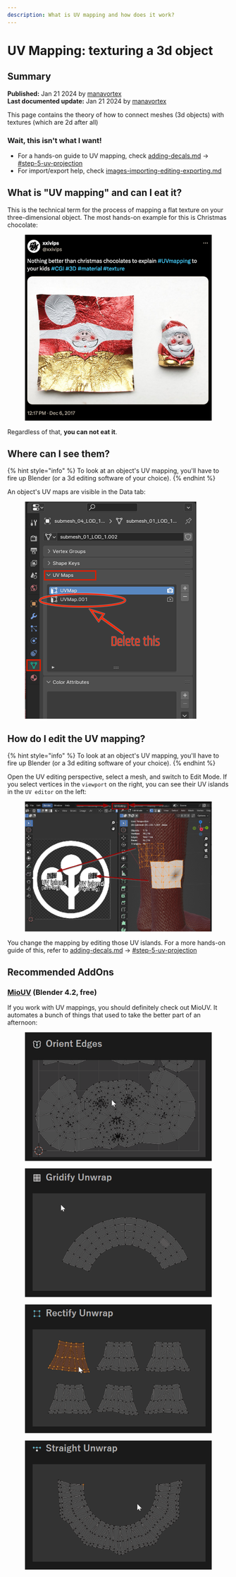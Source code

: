 ```yaml
---
description: What is UV mapping and how does it work?
---
```


# UV Mapping: texturing a 3d object

## Summary

**Published:** Jan 21 2024 by [manavortex](https://app.gitbook.com/u/NfZBoxGegfUqB33J9HXuCs6PVaC3 "mention")\
**Last documented update:** Jan 21 2024 by [manavortex](https://app.gitbook.com/u/NfZBoxGegfUqB33J9HXuCs6PVaC3 "mention")

This page contains the theory of how to connect meshes (3d objects) with textures (which are 2d after all)

### Wait, this isn't what I want!

* For a hands-on guide to UV mapping, check [adding-decals.md](../../modding-guides/items-equipment/editing-existing-items/adding-decals.md "mention") -> [#step-5-uv-projection](../../modding-guides/items-equipment/editing-existing-items/adding-decals.md#step-5-uv-projection "mention")
* For import/export help, check [images-importing-editing-exporting.md](../../modding-guides/textures-and-luts/images-importing-editing-exporting.md "mention")

## What is "UV mapping" and can I eat it?

This is the technical term for the process of mapping a flat texture on your three-dimensional object. The most hands-on example for this is Christmas chocolate:&#x20;

<figure><img src="../../.gitbook/assets/uv_mapping_chocolate.png" alt=""><figcaption></figcaption></figure>

Regardless of that, **you can not eat it**.

## Where can I see them?

{% hint style="info" %}
To look at an object's UV mapping, you'll have to fire up Blender (or a 3d editing software of your choice).
{% endhint %}

&#x20;An object's UV maps are visible in the Data tab:

<figure><img src="../../.gitbook/assets/delete_extra_uv_map (1).png" alt=""><figcaption></figcaption></figure>

## How do I edit the UV mapping?

{% hint style="info" %}
To look at an object's UV mapping, you'll have to fire up Blender (or a 3d editing software of your choice).
{% endhint %}

Open the UV editing perspective, select a mesh, and switch to Edit Mode. If you select vertices in the `viewport` on the right, you can see their UV islands in the `UV editor` on the left:

<figure><img src="../../.gitbook/assets/adding_decals_11_uv_editing.png" alt=""><figcaption></figcaption></figure>

You change the mapping by editing those UV islands. For a more hands-on guide of this, refer to [adding-decals.md](../../modding-guides/items-equipment/editing-existing-items/adding-decals.md "mention") -> [#step-5-uv-projection](../../modding-guides/items-equipment/editing-existing-items/adding-decals.md#step-5-uv-projection "mention")

## Recommended AddOns

### [MioUV](https://github.com/mio3io/mio3_uv) (Blender 4.2, free)

If you work with UV mappings, you should definitely check out MioUV. It automates a bunch of things that used to take the better part of an afternoon:

<div><figure><img src="../../.gitbook/assets/blender_gridify_orient_edges.webp" alt=""><figcaption></figcaption></figure> <figure><img src="../../.gitbook/assets/blender_gridify_unwrap.webp" alt=""><figcaption></figcaption></figure> <figure><img src="../../.gitbook/assets/blender_rectify_unwrap.webp" alt=""><figcaption></figcaption></figure> <figure><img src="../../.gitbook/assets/blender_straight_unwrap.webp" alt=""><figcaption></figcaption></figure></div>

